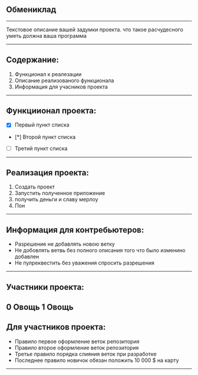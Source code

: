 ## Обмениклад
---
Текстовое описание вашей задумки проекта. что такое расчудесного уметь должна ваша программа 


---
## Содержание:

1. Функционал к реалезации 
2. Описание реализованого функционала 
3. Информация для учасников проекта 
---
## Функциионал проекта: 

- [x] Первый пункт списка
- [*] Второй пункт списка
- [ ] Третий пункт списка
---
## Реализация проекта:

1. Создать проект
2. Запустить полученное приложение
3. получить деньги и славу мерлоу
4. Пон
---
## Информация для контребьютеров:

* Разрешение не добавлять новою ветку 
* Не добовлять ветвь без полного описания того что было изменино  добавлен
* Не пулреквестить без уважения спросить разрешения

---
## Участники проекта:

0 Овощь
1 Овощь
---
## Для участников проекта:

* Правило первое оформление веток репозитория
* Правило второе оформление веток репозитория
* Третье правило порядка слияния веток при разработке 
* Последнее правило новичок обязан положить 10 000 $ на карту 
----
